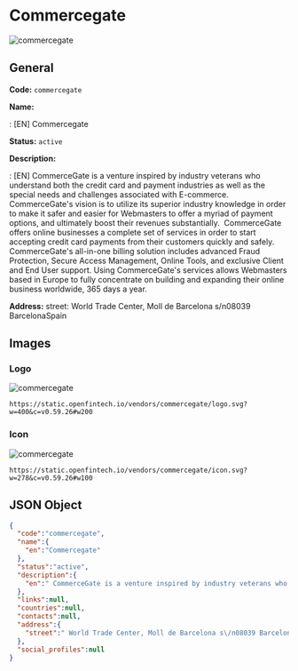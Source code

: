 
# Commercegate 
![commercegate](https://static.openfintech.io/vendors/commercegate/logo.svg?w=400&c=v0.59.26#w200)  

## General 
 
**Code:** `commercegate` 
 
**Name:** 
 
:	[EN] Commercegate 
 
**Status:** `active` 
 
**Description:** 
 
: [EN]  CommerceGate is a venture inspired by industry veterans who understand both the credit card and payment industries as well as the special needs and challenges associated with E-commerce.     CommerceGate's vision is to utilize its superior industry knowledge in order to make it safer and easier for Webmasters to offer a myriad of payment options, and ultimately boost their revenues substantially.  CommerceGate offers online businesses a complete set of services in order to start accepting credit card payments from their customers quickly and safely. CommerceGate's all-in-one billing solution includes advanced Fraud Protection, Secure Access Management, Online Tools, and exclusive Client and End User support. Using CommerceGate's services allows Webmasters based in Europe to fully concentrate on building and expanding their online business worldwide, 365 days a year.  
 
**Address:** 
street:  World Trade Center, Moll de Barcelona s/n08039 BarcelonaSpain  

## Images 

### Logo 
 
![commercegate](https://static.openfintech.io/vendors/commercegate/logo.svg?w=400&c=v0.59.26#w200)  

```
https://static.openfintech.io/vendors/commercegate/logo.svg?w=400&c=v0.59.26#w200
```  

### Icon 
 
![commercegate](https://static.openfintech.io/vendors/commercegate/icon.svg?w=278&c=v0.59.26#w100)  

```
https://static.openfintech.io/vendors/commercegate/icon.svg?w=278&c=v0.59.26#w100
```  

## JSON Object 

```json
{
  "code":"commercegate",
  "name":{
    "en":"Commercegate"
  },
  "status":"active",
  "description":{
    "en":" CommerceGate is a venture inspired by industry veterans who understand both the credit card and payment industries as well as the special needs and challenges associated with E-commerce.\u00a0\u00a0 \u00a0 CommerceGate's vision is to utilize its superior industry knowledge in order to make it safer and easier for Webmasters to offer a myriad of payment options, and ultimately boost their revenues substantially.\u00a0 CommerceGate offers online businesses a complete set of services in order to start accepting credit card payments from their customers quickly and safely. CommerceGate's all-in-one billing solution includes advanced Fraud Protection, Secure Access Management, Online Tools, and exclusive Client and End User support. Using CommerceGate's services allows Webmasters based in Europe to fully concentrate on building and expanding their online business worldwide, 365 days a year. "
  },
  "links":null,
  "countries":null,
  "contacts":null,
  "address":{
    "street":" World Trade Center, Moll de Barcelona s\/n08039 BarcelonaSpain "
  },
  "social_profiles":null
}
```  

